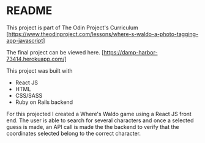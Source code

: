 # README

This project is part of The Odin Project's Curriculum [https://www.theodinproject.com/lessons/where-s-waldo-a-photo-tagging-app-javascript]

The final project can be viewed here. [https://damp-harbor-73414.herokuapp.com/]

This project was built with 

- React JS
- HTML
- CSS/SASS
- Ruby on Rails backend

For this projected I created a Where's Waldo game using a React JS front end. The user is able to search for several characters and once a selected guess is made, an API call is made the the backend to verify that the coordinates selected belong to the correct character.